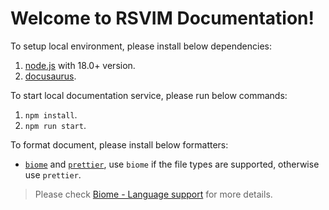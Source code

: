 # Welcome to RSVIM Documentation!

To setup local environment, please install below dependencies:

1. [node.js](https://nodejs.org/) with 18.0+ version.
2. [docusaurus](https://docusaurus.io/).

To start local documentation service, please run below commands:

1. `npm install`.
2. `npm run start`.

To format document, please install below formatters:

- [`biome`](https://biomejs.dev/) and [`prettier`](https://prettier.io/), use `biome` if the file types are supported, otherwise use `prettier`.

> Please check [Biome - Language support](https://biomejs.dev/internals/language-support/) for more details.
